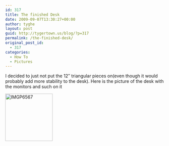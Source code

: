 ```yaml
---
id: 317
title: The finished Desk
date: 2009-09-07T13:30:27+00:00
author: tyghe
layout: post
guid: http://tygertown.us/blog/?p=317
permalink: /the-finished-desk/
original_post_id:
  - 317
categories:
  - How To
  - Pictures
---
```

I decided to just not put the 12&#8243; triangular pieces on(even though it would probably add more stability to the desk). Here is the picture of the desk with the monitors and such on it

[<img class="aligncenter size-thumbnail wp-image-318" title="IMGP6567" src="http://tygertown.us/blog/wp-content/uploads/2009/09/IMGP6567-150x150.jpg" alt="IMGP6567" width="150" height="150" />](http://tygertown.us/blog/wp-content/uploads/2009/09/IMGP6567.jpg)